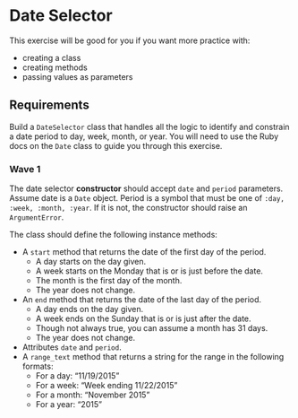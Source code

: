 # Date Selector

This exercise will be good for you if you want more practice with:
- creating a class
- creating methods
- passing values as parameters

## Requirements
Build a `DateSelector` class that handles all the logic to identify and constrain a date period to day, week, month, or year. You will need to use the Ruby docs on the `Date` class to guide you through this exercise.


### Wave 1
The date selector **constructor** should accept `date` and `period` parameters. Assume date is a `Date` object. Period is a symbol that must be one of `:day, :week, :month, :year`. If it is not, the constructor should raise an `ArgumentError`.

The class should define the following instance methods:
- A `start` method that returns the date of the first day of the period.
  - A day starts on the day given.
  - A week starts on the Monday that is or is just before the date.
  - The month is the first day of the month.
  - The year does not change.
- An `end` method that returns the date of the last day of the period.
  - A day ends on the day given.
  - A week ends on the Sunday that is or is just after the date.
  - Though not always true, you can assume a month has 31 days.
  - The year does not change.
- Attributes `date` and `period`.
- A `range_text` method that returns a string for the range in the following formats:
    - For a day: “11/19/2015”
    - For a week: “Week ending 11/22/2015”
    - For a month: “November 2015”
    - For a year: “2015”
